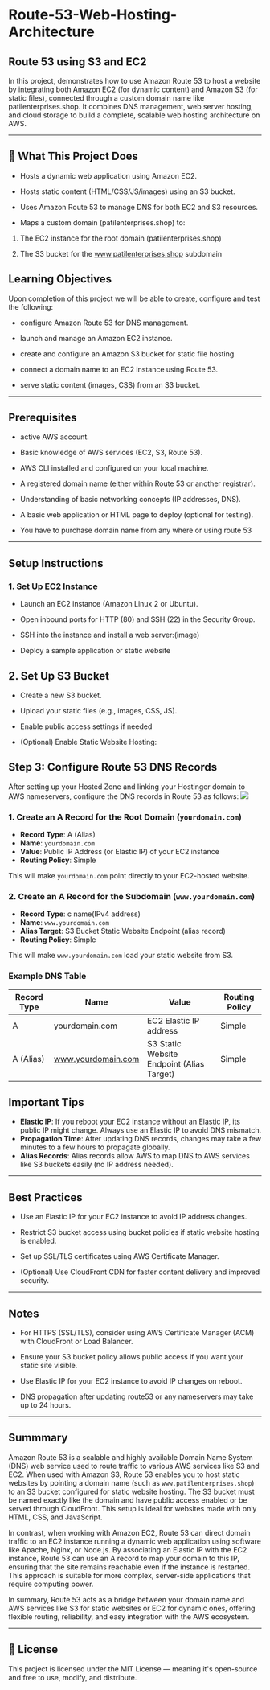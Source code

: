 # Route-53-Web-Hosting-Architecture

## Route 53 using S3 and EC2
In this project, demonstrates how to use Amazon Route 53 to host a website by integrating both Amazon EC2 (for dynamic content) and Amazon S3 (for static files), connected through a custom domain name like patilenterprises.shop. It combines DNS management, web server hosting, and cloud storage to build a complete, scalable web hosting architecture on AWS.
***
## 🎯 What This Project Does
* Hosts a dynamic web application using Amazon EC2.

* Hosts static content (HTML/CSS/JS/images) using an S3 bucket.

* Uses Amazon Route 53 to manage DNS for both EC2 and S3 resources.

* Maps a custom domain (patilenterprises.shop) to:

1. The EC2 instance for the root domain (patilenterprises.shop)

2. The S3 bucket for the www.patilenterprises.shop subdomain
## Learning Objectives

Upon completion of this project we will be able to create, configure and test the following:

* configure Amazon Route 53 for DNS management.

* launch and manage an Amazon EC2 instance.

* create and configure an Amazon S3 bucket for static file hosting.

* connect a domain name to an EC2 instance using Route 53.

* serve static content (images, CSS) from an S3 bucket.
***
## Prerequisites

* active AWS account.

* Basic knowledge of AWS services (EC2, S3, Route 53).

* AWS CLI installed and configured on your local machine.

* A registered domain name (either within Route 53 or another registrar).

* Understanding of basic networking concepts (IP addresses, DNS).

* A basic web application or HTML page to deploy (optional for testing).
* You have to purchase domain name from any where or using route 53 
***
## Setup Instructions
### 1. Set Up EC2 Instance

* Launch an EC2 instance (Amazon Linux 2 or Ubuntu).


* Open inbound ports for HTTP (80) and SSH (22) in the Security Group.

* SSH into the instance and install a web server:(image)

* Deploy a sample application or static website

## 2. Set Up S3 Bucket
* Create a new S3 bucket.

* Upload your static files (e.g., images, CSS, JS).


* Enable public access settings if needed 

* (Optional) Enable Static Website Hosting:

## Step 3: Configure Route 53 DNS Records

After setting up your Hosted Zone and linking your Hostinger domain to AWS nameservers, configure the DNS records in Route 53 as follows:
![](https://github.com/gaurav3972/Route-53-Web-Hosting-Architecture/blob/main/img/Screenshot%202025-04-26%20092843.png)
### 1. Create an A Record for the Root Domain (`yourdomain.com`)

- **Record Type**: A (Alias)
- **Name**: `yourdomain.com`
- **Value**: Public IP Address (or Elastic IP) of your EC2 instance
- **Routing Policy**: Simple

This will make `yourdomain.com` point directly to your EC2-hosted website.

### 2. Create an A Record for the Subdomain (`www.yourdomain.com`)

- **Record Type**: c name(IPv4 address)
- **Name**: `www.yourdomain.com`
- **Alias Target**: S3 Bucket Static Website Endpoint (alias record)
- **Routing Policy**: Simple

This will make `www.yourdomain.com` load your static website from S3.

### Example DNS Table

| Record Type | Name             | Value                                      | Routing Policy |
|-------------|------------------|-------------------------------------------|----------------|
| A           | yourdomain.com    | EC2 Elastic IP address                    | Simple         |
| A (Alias)   | www.yourdomain.com| S3 Static Website Endpoint (Alias Target) | Simple         |


## Important Tips

- **Elastic IP**: If you reboot your EC2 instance without an Elastic IP, its public IP might change. Always use an Elastic IP to avoid DNS mismatch.
- **Propagation Time**: After updating DNS records, changes may take a few minutes to a few hours to propagate globally.
- **Alias Records**: Alias records allow AWS to map DNS to AWS services like S3 buckets easily (no IP address needed).

***
## Best Practices
* Use an Elastic IP for your EC2 instance to avoid IP address changes.

* Restrict S3 bucket access using bucket policies if static website hosting is enabled.

* Set up SSL/TLS certificates using AWS Certificate Manager.

* (Optional) Use CloudFront CDN for faster content delivery and improved security.

*** 
## Notes

* For HTTPS (SSL/TLS), consider using AWS Certificate Manager (ACM) with CloudFront or Load Balancer.

* Ensure your S3 bucket policy allows public access if you want your static site visible.

* Use Elastic IP for your EC2 instance to avoid IP changes on reboot.
  
* DNS propagation after updating route53 or any nameservers may take up to 24 hours.

***

## Summmary
 
Amazon Route 53 is a scalable and highly available Domain Name System (DNS) web service used to route traffic to various AWS services like S3 and EC2. When used with Amazon S3, Route 53 enables you to host static websites by pointing a domain name (such as `www.patilenterprises.shop`) to an S3 bucket configured for static website hosting. The S3 bucket must be named exactly like the domain and have public access enabled or be served through CloudFront. This setup is ideal for websites made with only HTML, CSS, and JavaScript.

In contrast, when working with Amazon EC2, Route 53 can direct domain traffic to an EC2 instance running a dynamic web application using software like Apache, Nginx, or Node.js. By associating an Elastic IP with the EC2 instance, Route 53 can use an A record to map your domain to this IP, ensuring that the site remains reachable even if the instance is restarted. This approach is suitable for more complex, server-side applications that require computing power.

In summary, Route 53 acts as a bridge between your domain name and AWS services like S3 for static websites or EC2 for dynamic ones, offering flexible routing, reliability, and easy integration with the AWS ecosystem.

***
## 🔐 License
This project is licensed under the MIT License — meaning it's open-source and free to use, modify, and distribute.